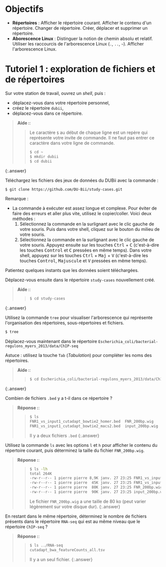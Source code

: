 # Objectifs

- **Répertoires** : Afficher le répertoire courant. Afficher le contenu d'un répertoire. Changer de répertoire. Créer, déplacer et supprimer un répertoire.
- **Aborescence Linux** : Distinguer la notion de chemin absolu et relatif. Utiliser les raccourcis de l'arborescence Linux (`.`, `..`, `~`). Afficher l'arborescence Linux.

# Tutoriel 1 : exploration de fichiers et de répertoires

Sur votre station de travail, ouvrez un *shell*, puis :

- déplacez-vous dans votre répertoire personnel,
- créez le répertoire `dubii`,
- déplacez-vous dans ce répertoire.

> **Aide :**:
> > Le caractère `$` au début de chaque ligne est un repère qui représente votre invite de commande. Il ne faut pas entrer ce caractère dans votre ligne de commande.
> > ```bash
> > $ cd ~
> > $ mkdir dubii
> > $ cd dubii
> > ```
{:.answer}

Téléchargez les fichiers des jeux de données du DUBii avec la commande :

```bash
$ git clone https://github.com/DU-Bii/study-cases.git
```

Remarque :

- La commande à exécuter est assez longue et complexe. Pour éviter de faire des erreurs et aller plus vite, utilisez le copier/coller. Voici deux méthodes :
    1. Sélectionnez la commande en la surlignant avec le clic gauche de votre souris. Puis dans votre shell, cliquez sur le bouton du milieu de votre souris.
    2. Sélectionnez la commande en la surlignant avec le clic gauche de votre souris. Appuyez ensuite sur les touches <kbd>Ctrl</kbd> + <kbd>C</kbd> (c'est-à-dire les touches <kbd>Control</kbd> et <kbd>C</kbd> pressées en même temps). Dans votre shell, appuyez sur les touches <kbd>Ctrl</kbd> + <kbd>Maj</kbd> + <kbd>V</kbd> (c'est-à-dire les touches <kbd>Control</kbd>, <kbd>Majuscule</kbd> et <kbd>V</kbd> pressées en même temps).


Patientez quelques instants que les données soient téléchargées.

Déplacez-vous ensuite dans le répertoire `study-cases` nouvellement créé.

> **Aide :**:
> > ```bash
> > $ cd study-cases
> > ```
{:.answer}

Utilisez la commande `tree` pour visualiser l'arborescence qui représente l'organisation des répertoires, sous-répertoires et fichiers.

```bash
$ tree
```

Déplacez-vous maintenant dans le répertoire `Escherichia_coli/bacterial-regulons_myers_2013/data/ChIP-seq`

Astuce : utilisez la touche `Tab` (*Tabulation*) pour compléter les noms des répertoires.

> **Aide :**:
> > ```bash
> > $ cd Escherichia_coli/bacterial-regulons_myers_2013/data/ChIP-seq
> > ```
{:.answer}

Combien de fichiers `.bed` y a t-il dans ce répertoire ?

> **Réponse :**:
> > ```bash
> > $ ls
> > FNR1_vs_input1_cutadapt_bowtie2_homer.bed  FNR_200bp.wig
> > FNR1_vs_input1_cutadapt_bowtie2_macs2.bed  input_200bp.wig
> > ```
> > Il y a deux fichiers `.bed`
{:.answer}


Utilisez la commande `ls` avec les options `l` et `h` pour afficher le contenu du répertoire courant, puis déterminez la taille du fichier `FNR_200bp.wig`.

> **Réponse :**:
> > ```bash
> > $ ls -lh
> > total 264K
> > -rw-r--r-- 1 pierre pierre 8,9K janv. 27 23:25 FNR1_vs_input1_cutadapt_bowtie2_homer.bed
> > -rw-r--r-- 1 pierre pierre  45K janv. 27 23:25 FNR1_vs_input1_cutadapt_bowtie2_macs2.bed
> > -rw-r--r-- 1 pierre pierre  80K janv. 27 23:25 FNR_200bp.wig
> > -rw-r--r-- 1 pierre pierre  90K janv. 27 23:25 input_200bp.wig
> > ```
> > Le fichier `FNR_200bp.wig` a une taille de 80 ko (peut varier légèrement sur votre disque dur).
{:.answer}


En restant dans le même répertoire, déterminez le nombre de fichiers présents dans le répertoire `RNA-seq` qui est au même niveau que le répertoire `ChIP-seq` ?

> **Réponse :**:
> > ```bash
> > $ ls ../RNA-seq
> > cutadapt_bwa_featureCounts_all.tsv
> > ```
> > Il y a un seul fichier.
{:.answer}

